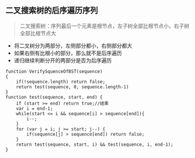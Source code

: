 二叉搜索树的后序遍历序列
----
>二叉搜索树：序列最后一个元素是根节点，左子树全部比根节点小，右子树全部比根节点大

 - 将二叉树分为两部分，左侧部分都小，右侧部分都大
 - 如果右侧有比根小的部分，那么就不是后序遍历
 - 递归继续判断分开的两部分是否为后序遍历

```
function VerifySquenceOfBST(sequence)
{
    if(!sequence.length) return false;
    return test(sequence, 0, sequence.length-1)
}
function test(sequence, start, end) {
    if (start >= end) return true;//结束
    var i = end-1;
    while(start <= i && sequence[i] > sequence[end]){
        i--;
    }
    for (var j = i; j >= start; j--) {
        if(sequence[j] > sequence[end]) return false;
    }
    return test(sequence, start, i) && test(sequence, i, end-1);
}
```